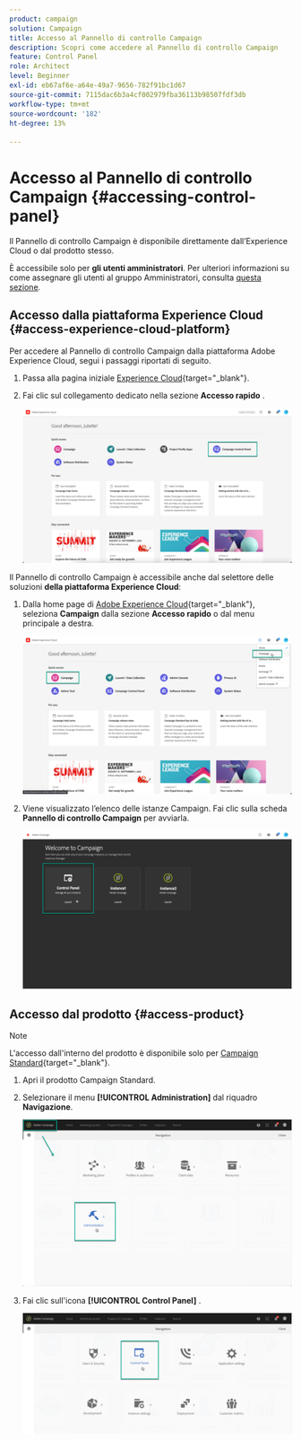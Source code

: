 ```yaml
---
product: campaign
solution: Campaign
title: Accesso al Pannello di controllo Campaign
description: Scopri come accedere al Pannello di controllo Campaign
feature: Control Panel
role: Architect
level: Beginner
exl-id: eb67af6e-a64e-49a7-9656-782f91bc1d67
source-git-commit: 7115dac6b3a4cf002979fba36113b98507fdf3db
workflow-type: tm+mt
source-wordcount: '182'
ht-degree: 13%

---
```


# Accesso al Pannello di controllo Campaign {#accessing-control-panel}

Il Pannello di controllo Campaign è disponibile direttamente dall’Experience Cloud o dal prodotto stesso.

È accessibile solo per **gli utenti amministratori**. Per ulteriori informazioni su come assegnare gli utenti al gruppo Amministratori, consulta [questa sezione](../../discover/using/managing-permissions.md).

## Accesso dalla piattaforma Experience Cloud {#access-experience-cloud-platform}

Per accedere al Pannello di controllo Campaign dalla piattaforma Adobe Experience Cloud, segui i passaggi riportati di seguito.

1. Passa alla pagina iniziale [Experience Cloud](https://experiencecloud.adobe.com/){target=&quot;_blank&quot;}.

1. Fai clic sul collegamento dedicato nella sezione **Accesso rapido** .

   ![](assets/do-not-localize/quickaccess.png)

Il Pannello di controllo Campaign è accessibile anche dal selettore delle soluzioni **della piattaforma Experience Cloud**:

1. Dalla home page di [Adobe Experience Cloud](https://experiencecloud.adobe.com/){target=&quot;_blank&quot;}, seleziona **Campaign** dalla sezione **Accesso rapido** o dal menu principale a destra.

   ![](assets/do-not-localize/control_panel_access1.png)

1. Viene visualizzato l’elenco delle istanze Campaign. Fai clic sulla scheda **Pannello di controllo Campaign** per avviarla.

   ![](assets/do-not-localize/control_panel_access2.png)

## Accesso dal prodotto {#access-product}

>[!NOTE]
>
>L&#39;accesso dall&#39;interno del prodotto è disponibile solo per [Campaign Standard](https://experienceleague.adobe.com/docs/campaign-standard/using/campaign-standard-home.html?lang=it){target=&quot;_blank&quot;}.

1. Apri il prodotto Campaign Standard.

1. Selezionare il menu **[!UICONTROL Administration]** dal riquadro **Navigazione**.

   ![](assets/control_panel_access3.png)

1. Fai clic sull&#39;icona **[!UICONTROL Control Panel]** .

   ![](assets/control_panel_access4.png)
